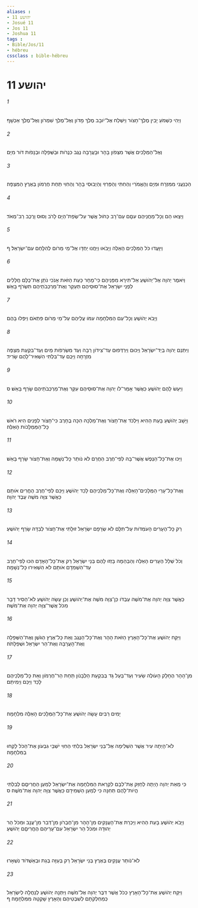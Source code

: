 ```yaml
---
aliases : 
- יהושע 11
- Josué 11
- Jos 11
- Joshua 11
tags : 
- Bible/Jos/11
- hébreu
cssclass : bible-hébreu
---
```


# יהושע 11

###### 1
וַיְהִי כִּשְׁמֹעַ יָבִין מֶלֶךְ־חָצֹור וַיִּשְׁלַח אֶל־יֹובָב מֶלֶךְ מָדֹון וְאֶל־מֶלֶךְ שִׁמְרֹון וְאֶל־מֶלֶךְ אַכְשָׁף׃
###### 2
וְאֶל־הַמְּלָכִים אֲשֶׁר מִצְּפֹון בָּהָר וּבָעֲרָבָה נֶגֶב כִּנֲרֹות וּבַשְּׁפֵלָה וּבְנָפֹות דֹּור מִיָּם׃
###### 3
הַכְּנַעֲנִי מִמִּזְרָח וּמִיָּם וְהָאֱמֹרִי וְהַחִתִּי וְהַפְּרִזִּי וְהַיְבוּסִי בָּהָר וְהַחִוִּי תַּחַת חֶרְמֹון בְּאֶרֶץ הַמִּצְפָּה׃
###### 4
וַיֵּצְאוּ הֵם וְכָל־מַחֲנֵיהֶם עִםָּם עַם־רָב כַּחֹול אֲשֶׁר עַל־שְׂפַת־הַיָּם לָרֹב וְסוּס וָרֶכֶב רַב־מְאֹד׃
###### 5
וַיִּוָּעֲדוּ כֹּל הַמְּלָכִים הָאֵלֶּה וַיָּבֹאוּ וַיַּחֲנוּ יַחְדָּו אֶל־מֵי מֵרֹום לְהִלָּחֵם עִם־יִשְׂרָאֵל׃ ף
###### 6
וַיֹּאמֶר יְהוָה אֶל־יְהֹושֻׁעַ אַל־תִּירָא מִפְּנֵיהֶם כִּי־מָחָר כָּעֵת הַזֹּאת אָנֹכִי נֹתֵן אֶת־כֻּלָּם חֲלָלִים לִפְנֵי יִשְׂרָאֵל אֶת־סוּסֵיהֶם תְּעַקֵּר וְאֶת־מַרְכְּבֹתֵיהֶם תִּשְׂרֹף בָּאֵשׁ׃
###### 7
וַיָּבֹא יְהֹושֻׁעַ וְכָל־עַם הַמִּלְחָמָה עִמֹּו עֲלֵיהֶם עַל־מֵי מֵרֹום פִּתְאֹם וַיִּפְּלוּ בָּהֶם׃
###### 8
וַיִּתְּנֵם יְהוָה בְּיַד־יִשְׂרָאֵל וַיַּכּוּם וַיִּרְדְּפוּם עַד־צִידֹון רַבָּה וְעַד מִשְׂרְפֹות מַיִם וְעַד־בִּקְעַת מִצְפֶּה מִזְרָחָה וַיַּכֻּם עַד־בִּלְתִּי הִשְׁאִיר־לָהֶם שָׂרִיד׃
###### 9
וַיַּעַשׂ לָהֶם יְהֹושֻׁעַ כַּאֲשֶׁר אָמַר־לֹו יְהוָה אֶת־סוּסֵיהֶם עִקֵּר וְאֶת־מַרְכְּבֹתֵיהֶם שָׂרַף בָּאֵשׁ׃ ס
###### 10
וַיָּשָׁב יְהֹושֻׁעַ בָּעֵת הַהִיא וַיִּלְכֹּד אֶת־חָצֹור וְאֶת־מַלְכָּהּ הִכָּה בֶחָרֶב כִּי־חָצֹור לְפָנִים הִיא רֹאשׁ כָּל־הַמַּמְלָכֹות הָאֵלֶּה׃
###### 11
וַיַּכּוּ אֶת־כָּל־הַנֶּפֶשׁ אֲשֶׁר־בָּהּ לְפִי־חֶרֶב הַחֲרֵם לֹא נֹותַר כָּל־נְשָׁמָה וְאֶת־חָצֹור שָׂרַף בָּאֵשׁ׃
###### 12
וְאֶת־כָּל־עָרֵי הַמְּלָכִים־הָאֵלֶּה וְאֶת־כָּל־מַלְכֵיהֶם לָכַד יְהֹושֻׁעַ וַיַּכֵּם לְפִי־חֶרֶב הֶחֱרִים אֹותָם כַּאֲשֶׁר צִוָּה מֹשֶׁה עֶבֶד יְהוָה׃
###### 13
רַק כָּל־הֶעָרִים הָעֹמְדֹות עַל־תִּלָּם לֹא שְׂרָפָם יִשְׂרָאֵל זוּלָתִי אֶת־חָצֹור לְבַדָּהּ שָׂרַף יְהֹושֻׁעַ׃
###### 14
וְכֹל שְׁלַל הֶעָרִים הָאֵלֶּה וְהַבְּהֵמָה בָּזְזוּ לָהֶם בְּנֵי יִשְׂרָאֵל רַק אֶת־כָּל־הָאָדָם הִכּוּ לְפִי־חֶרֶב עַד־הִשְׁמִדָם אֹותָם לֹא הִשְׁאִירוּ כָּל־נְשָׁמָה׃
###### 15
כַּאֲשֶׁר צִוָּה יְהוָה אֶת־מֹשֶׁה עַבְדֹּו כֵּן־צִוָּה מֹשֶׁה אֶת־יְהֹושֻׁעַ וְכֵן עָשָׂה יְהֹושֻׁעַ לֹא־הֵסִיר דָּבָר מִכֹּל אֲשֶׁר־צִוָּה יְהוָה אֶת־מֹשֶׁה׃
###### 16
וַיִּקַּח יְהֹושֻׁעַ אֶת־כָּל־הָאָרֶץ הַזֹּאת הָהָר וְאֶת־כָּל־הַנֶּגֶב וְאֵת כָּל־אֶרֶץ הַגֹּשֶׁן וְאֶת־הַשְּׁפֵלָה וְאֶת־הָעֲרָבָה וְאֶת־הַר יִשְׂרָאֵל וּשְׁפֵלָתֹה׃
###### 17
מִן־הָהָר הֶחָלָק הָעֹולֶה שֵׂעִיר וְעַד־בַּעַל גָּד בְּבִקְעַת הַלְּבָנֹון תַּחַת הַר־חֶרְמֹון וְאֵת כָּל־מַלְכֵיהֶם לָכַד וַיַּכֵּם וַיְמִיתֵם׃
###### 18
יָמִים רַבִּים עָשָׂה יְהֹושֻׁעַ אֶת־כָּל־הַמְּלָכִים הָאֵלֶּה מִלְחָמָה׃
###### 19
לֹא־הָיְתָה עִיר אֲשֶׁר הִשְׁלִימָה אֶל־בְּנֵי יִשְׂרָאֵל בִּלְתִּי הַחִוִּי יֹשְׁבֵי גִבְעֹון אֶת־הַכֹּל לָקְחוּ בַמִּלְחָמָה׃
###### 20
כִּי מֵאֵת יְהוָה הָיְתָה לְחַזֵּק אֶת־לִבָּם לִקְרַאת הַמִּלְחָמָה אֶת־יִשְׂרָאֵל לְמַעַן הַחֲרִיםָם לְבִלְתִּי הֱיֹות־לָהֶם תְּחִנָּה כִּי לְמַעַן הַשְׁמִידָם כַּאֲשֶׁר צִוָּה יְהוָה אֶת־מֹשֶׁה׃ ס
###### 21
וַיָּבֹא יְהֹושֻׁעַ בָּעֵת הַהִיא וַיַּכְרֵת אֶת־הָעֲנָקִים מִן־הָהָר מִן־חֶבְרֹון מִן־דְּבִר מִן־עֲנָב וּמִכֹּל הַר יְהוּדָה וּמִכֹּל הַר יִשְׂרָאֵל עִם־עָרֵיהֶם הֶחֱרִיםָם יְהֹושֻׁעַ׃
###### 22
לֹא־נֹותַר עֲנָקִים בְּאֶרֶץ בְּנֵי יִשְׂרָאֵל רַק בְּעַזָּה בְּגַת וּבְאַשְׁדֹּוד נִשְׁאָרוּ׃
###### 23
וַיִּקַּח יְהֹושֻׁעַ אֶת־כָּל־הָאָרֶץ כְּכֹל אֲשֶׁר דִּבֶּר יְהוָה אֶל־מֹשֶׁה וַיִּתְּנָהּ יְהֹושֻׁעַ לְנַחֲלָה לְיִשְׂרָאֵל כְּמַחְלְקֹתָם לְשִׁבְטֵיהֶם וְהָאָרֶץ שָׁקְטָה מִמִּלְחָמָה׃ ף
